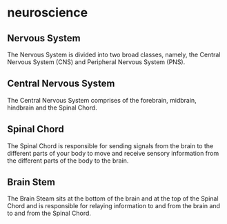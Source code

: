 # neuroscience
## Nervous System
The Nervous System is divided into two broad classes, namely, the Central Nervous System (CNS) and Peripheral Nervous System (PNS).
## Central Nervous System
The Central Nervous System comprises of the forebrain, midbrain, hindbrain and the Spinal Chord.
## Spinal Chord
The Spinal Chord is responsible for sending signals from the brain to the different parts of your body to move and receive sensory information from the different parts of the body to the brain.
## Brain Stem
The Brain Steam sits at the bottom of the brain and at the top of the Spinal Chord and is responsible for relaying information to and from the brain and to and from the Spinal Chord.
